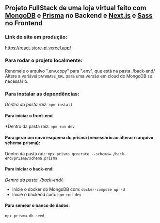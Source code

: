## Projeto FullStack de uma loja virtual feito com [MongoDB](https://www.mongodb.com/) e [Prisma](https://www.prisma.io/) no Backend e [Next.js](https://nextjs.org/) e [Sass](https://sass-lang.com/) no Frontend

### Link do site em produção:
https://react-store-pi.vercel.app/

### Para rodar o projeto localmente:
Renomeie o arquivo ".env.copy" para ".env", que está na pasta ./back-end/
Altere a variável `DATABASE_URL` para uma versão em cloud do MongoDB se necessário.
### Para instalar as dependências:
_Dentro da pasta raiz_:
`npm install`
#### Para iniciar o front-end
*Dentro da pasta raiz:
`npm run dev`
#### Para gerar um novo esquema do prisma (necessário ao alterar o arquivo schema.prisma):
Dentro da pasta raiz:
`npx prisma generate --schema=./back-end/prisma/schema.prisma`
####  Para iniciar o back-end
*Dentro da pasta ./back-end/*:
* Inicie o docker do MongoDB com:
`docker-compose up -d`
* Inicie o backend com:
`npm run dev`

#### Para semear o banco de dados:
` npx prisma db seed `

